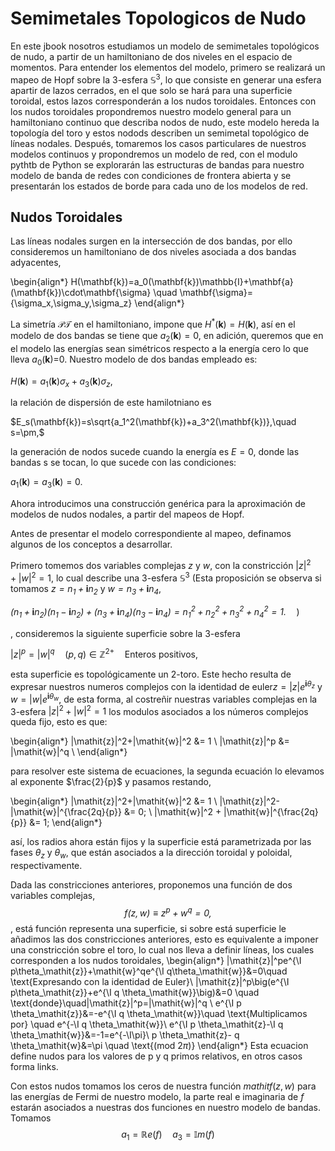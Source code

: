# Semimetales Topologicos de Nudo
En este jbook nosotros estudiamos un modelo de semimetales topológicos de nudo, a partir de un hamiltoniano de dos niveles en el espacio de momentos. Para entender los elementos del modelo, primero se realizará un mapeo de Hopf sobre la 3-esfera $\mathbb{S}^3$, lo que consiste en generar una esfera apartir de lazos cerrados, en el que solo se hará para una superficie toroidal, estos lazos corresponderán a los nudos toroidales. Entonces con los nudos toroidales propondremos nuestro modelo general para un hamiltoniano continuo que describa nodos de nudo, este modelo hereda la topología del toro y estos nodods describen un semimetal topológico de líneas nodales. Después, tomaremos los casos particulares de nuestros modelos continuos y propondremos un modelo de red, con el modulo pythtb de Python se explorarán las estructuras de bandas para nuestro modelo de banda de redes con condiciones de frontera abierta y se presentarán los estados de borde para cada uno de los modelos de red.

## Nudos Toroidales

Las líneas nodales surgen en la intersección de dos bandas, por ello consideremos un hamiltoniano de dos niveles asociada a dos bandas adyacentes,

\begin{align*}
H(\mathbf{k})=a_0(\mathbf{k})\mathbb{I}+\mathbf{a}(\mathbf{k})\cdot\mathbf{\sigma} \quad \mathbf{\sigma}={\sigma_x,\sigma_y,\sigma_z}
\end{align*}

La simetría $\mathcal{PT}$ en el hamiltoniano, impone que $H^*(\mathbf{k})=H(\mathbf{k})$, así en el modelo de dos bandas se tiene que $a_2(\mathbf{k})=0$, en adición, queremos que en el modelo las energías sean simétricos respecto a la energía cero lo que lleva $a_0(\mathbf{k})$=0. Nuestro modelo de dos bandas empleado es: 

$H(\mathbf{k})=a_1(\mathbf{k})\sigma_x+a_3(\mathbf{k})\sigma_z,$

la relación de dispersión de este hamilotniano es 

$E_s(\mathbf{k})=s\sqrt{a_1^2(\mathbf{k})+a_3^2(\mathbf{k})},\quad s=\pm,$

la generación de nodos sucede cuando la energía es $E=0$, donde las bandas s se tocan, lo que sucede con las condiciones: 

$a_1(\mathbf{k})=a_3(\mathbf{k})=0.$

Ahora introducimos una construcción genérica para la aproximación de modelos de nudos nodales, a partir del mapeos de Hopf.

Antes de presentar el modelo correspondiente al mapeo, definamos algunos de los conceptos a desarrollar.

Primero tomemos dos variables complejas $\mathit{z}$ y $\mathit{w}$, con la constricción $|\mathit{z}|^2+|\mathit{w}|^2=1$, lo cual describe una 3-esfera $\mathbb{S}^3$ (Esta proposición se observa si tomamos $\mathit{z=n_1+\mathbf{i} n_2}$ y $\mathit{w=n_3+\mathbf{i} n_4}$, 

$\mathit{(n_1+\mathbf{i} n_2)(n_1-\mathbf{i} n_2)+(n_3+\mathbf{i} n_4)(n_3-\mathbf{i} n_4)=n_1^2+n_2^2+n_3^2+n_4^2=1.} \quad )$

, consideremos la siguiente superficie sobre la 3-esfera

$|\mathit{z}|^p=|\mathit{w}|^q\quad (p,q)\in\mathbb{Z}^{2+} \quad \text{Enteros positivos,}$

esta superficie es topológicamente un 2-toro. Este hecho resulta de expresar nuestros numeros complejos con la identidad de euler$\mathit{z}=|\mathit{z}|e^{\mathbf{i}\theta_\mathit{z}}$ y $\mathit{w}=|\mathit{w}|e^{\mathbf{i}\theta_\mathit{w}}$, de esta forma, al costreñir nuestras variables complejas en la 3-esfera $|\mathit{z}|^2+|\mathit{w}|^2=1$ los modulos asociados a los números complejos queda fijo, esto es que:

\begin{align*}
   |\mathit{z}|^2+|\mathit{w}|^2 &= 1  \\
   |\mathit{z}|^p &= |\mathit{w}|^q \\
\end{align*}

para resolver este sistema de ecuaciones, la segunda ecuación lo elevamos al exponente $\frac{2}{p}$ y pasamos restando,

\begin{align*}
  |\mathit{z}|^2+|\mathit{w}|^2 &= 1 \\
  |\mathit{z}|^2-|\mathit{w}|^{\frac{2q}{p}} &= 0; \\
  |\mathit{w}|^2 + |\mathit{w}|^{\frac{2q}{p}} &= 1;
\end{align*}

así, los radios ahora están fijos y la superficie está parametrizada por las fases $\theta_\mathit{z}$ y $\theta_\mathit{w}$, que están asociados a la dirección toroidal y poloidal, respectivamente.

Dada las constricciones anteriores, proponemos una función de dos variables  complejas,$$\mathit{f(z,w)\equiv z^p+w^q=0,}$$, está función representa una superficie, si sobre está superficie le añadimos las dos constricciones anteriores, esto es equivalente a imponer una constricción sobre el toro, lo cual nos lleva a definir líneas, los cuales corresponden a los nudos toroidales, 
\begin{align*}
	|\mathit{z}|^pe^{\I p\theta_\mathit{z}}+\mathit{w}^qe^{\I q\theta_\mathit{w}}&=0\quad \text{Expresando con la identidad de Euler}\\
|\mathit{z}|^p\big(e^{\I p\theta_\mathit{z}}+e^{\I q \theta_\mathit{w}}\big)&=0 \quad \text{donde}\quad|\mathit{z}|^p=|\mathit{w}|^q \\
e^{\I p \theta_\mathit{z}}&=-e^{\I q \theta_\mathit{w}}\quad \text{Multiplicamos por} \quad e^{-\I q \theta_\mathit{w}}\\
e^{\I p \theta_\mathit{z}-\I q \theta_\mathit{w}}&=-1=e^{-\I\pi}\\
 p \theta_\mathit{z}- q \theta_\mathit{w}&=\pi \quad \text{(mod $2\pi$)}
\end{align*}
Esta ecuacion define nudos para los valores de p y q primos relativos, en otros casos forma links.

Con estos nudos tomamos los ceros de nuestra función $mathit{f(z,w)}$ para las energías de Fermi de nuestro modelo, la parte real e imaginaria de $\mathit{f}$ estarán asociados a nuestras dos funciones en nuestro modelo de bandas. Tomamos
$$a_1=\mathbb{R}e(f) \quad a_3=\mathbb{I}m(f)$$
